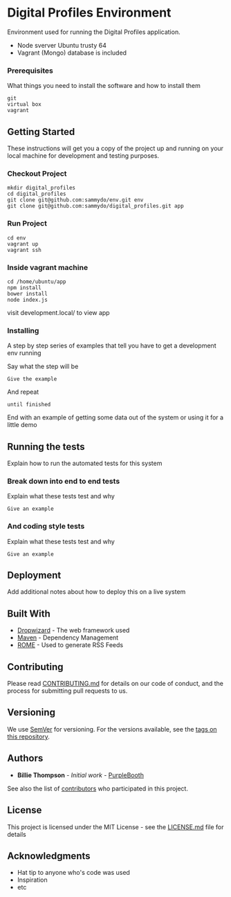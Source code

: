 # Digital Profiles Environment

Environment used for running the Digital Profiles application.

* Node sverver Ubuntu trusty 64 
* Vagrant (Mongo) database is included 

### Prerequisites

What things you need to install the software and how to install them

```
git 
virtual box
vagrant 

```

## Getting Started

These instructions will get you a copy of the project up and running on your local machine for development and testing purposes. 

### Checkout Project 

```
mkdir digital_profiles
cd digital_profiles
git clone git@github.com:sammydo/env.git env
git clone git@github.com:sammydo/digital_profiles.git app

```

### Run Project

```
cd env
vagrant up
vagrant ssh 

```

### Inside vagrant machine

```
cd /home/ubuntu/app
npm install
bower install
node index.js

```
visit development.local/ to view app



### Installing

A step by step series of examples that tell you have to get a development env running

Say what the step will be

```
Give the example
```

And repeat

```
until finished
```

End with an example of getting some data out of the system or using it for a little demo

## Running the tests

Explain how to run the automated tests for this system

### Break down into end to end tests

Explain what these tests test and why

```
Give an example
```

### And coding style tests

Explain what these tests test and why

```
Give an example
```

## Deployment

Add additional notes about how to deploy this on a live system

## Built With

* [Dropwizard](http://www.dropwizard.io/1.0.2/docs/) - The web framework used
* [Maven](https://maven.apache.org/) - Dependency Management
* [ROME](https://rometools.github.io/rome/) - Used to generate RSS Feeds

## Contributing

Please read [CONTRIBUTING.md](https://gist.github.com/PurpleBooth/b24679402957c63ec426) for details on our code of conduct, and the process for submitting pull requests to us.

## Versioning

We use [SemVer](http://semver.org/) for versioning. For the versions available, see the [tags on this repository](https://github.com/your/project/tags). 

## Authors

* **Billie Thompson** - *Initial work* - [PurpleBooth](https://github.com/PurpleBooth)

See also the list of [contributors](https://github.com/your/project/contributors) who participated in this project.

## License

This project is licensed under the MIT License - see the [LICENSE.md](LICENSE.md) file for details

## Acknowledgments

* Hat tip to anyone who's code was used
* Inspiration
* etc
